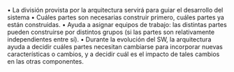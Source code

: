 • La división provista por la arquitectura servirá para guiar el desarrollo del
sistema
• Cuáles partes son necesarias construir primero, cuáles partes ya están
construidas.
• Ayuda a asignar equipos de trabajo: las distintas partes pueden construirse
por distintos grupos (si las partes son relativamente independientes entre sí).
• Durante la evolución del SW, la arquitectura ayuda a decidir cuáles partes
necesitan cambiarse para incorporar nuevas características o cambios, y a
decidir cuál es el impacto de tales cambios en las otras componentes.
